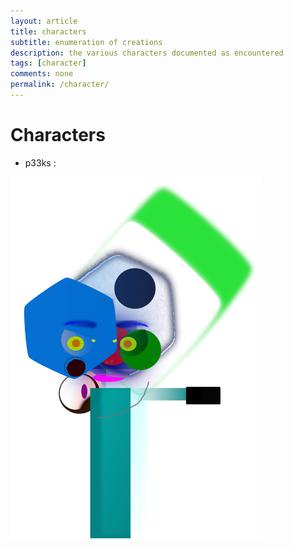 ```yaml
---
layout: article
title: characters
subtitle: enumeration of creations
description: the various characters documented as encountered
tags: [character]
comments: none
permalink: /character/
---
```


# Characters

<!-- <img width="80%" height="80%" src="/assets/img/avatar-0.png" /> -->

<!-- 
* Frankie :

<img width="80%" height="80%" src="/assets/img/character/tealfrank.png" />
-->

* p33ks :

<img width="80%" height="80%" src="/assets/img/character/peeks_raster_1920x_a.png" />